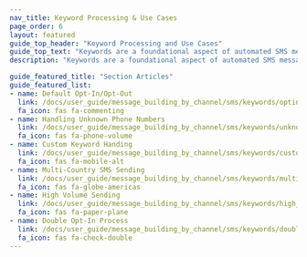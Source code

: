 ```yaml
---
nav_title: Keyword Processing & Use Cases
page_order: 6
layout: featured
guide_top_header: "Keyword Processing and Use Cases"
guide_top_text: "Keywords are a foundational aspect of automated SMS messaging. With keywords, your users are able to message a preset list of single-word commands that do some type of action. For example, opting in and out of receiving SMS messages. With Braze, you also have the capability of setting custom keywords that can be leveraged for more marketing options. This topic will cover how Braze approaches Keyword Processing and Management, as well as some best practices."
description: "Keywords are a foundational aspect of automated SMS messaging. With keywords, your users are able to message a preset list of single-word commands that do some type of action."

guide_featured_title: "Section Articles"
guide_featured_list:
- name: Default Opt-In/Opt-Out
  link: /docs/user_guide/message_building_by_channel/sms/keywords/optin_optout/
  fa_icon: fas fa-commenting
- name: Handling Unknown Phone Numbers
  link: /docs/user_guide/message_building_by_channel/sms/keywords/unknown_phone_numbers/
  fa_icon: fas fa-phone-volume
- name: Custom Keyword Handing
  link: /docs/user_guide/message_building_by_channel/sms/keywords/custom_keyword_handling/
  fa_icon: fas fa-mobile-alt
- name: Multi-Country SMS Sending
  link: /docs/user_guide/message_building_by_channel/sms/keywords/multi_country_sms_sending/
  fa_icon: fas fa-globe-americas
- name: High Volume Sending
  link: /docs/user_guide/message_building_by_channel/sms/keywords/high_volume_sending/
  fa_icon: fas fa-paper-plane
- name: Double Opt-In Process
  link: /docs/user_guide/message_building_by_channel/sms/keywords/double_opt_in/
  fa_icon: fas fa-check-double
---
```

<br><br>